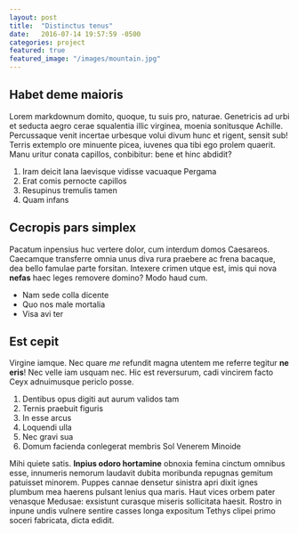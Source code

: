 ```yaml
---
layout: post
title:  "Distinctus tenus"
date:   2016-07-14 19:57:59 -0500
categories: project
featured: true
featured_image: "/images/mountain.jpg" 
---
```


## Habet deme maioris

Lorem markdownum domito, quoque, tu suis pro, naturae. Genetricis ad urbi et
seducta aegro cerae squalentia illic virginea, moenia sonitusque Achille.
Percussaque venit incertae urbesque volui divum hunc et rigent, sensit sub!
Terris extemplo ore minuente picea, iuvenes qua tibi ego prolem quaerit. Manu
uritur conata capillos, conbibitur: bene et hinc abdidit?

1. Iram deicit lana laevisque vidisse vacuaque Pergama
2. Erat comis pernocte capillos
3. Resupinus tremulis tamen
4. Quam infans

## Cecropis pars simplex

Pacatum inpensius huc vertere dolor, cum interdum domos Caesareos. Caecamque
transferre omnia unus diva rura praebere ac frena bacaque, dea bello famulae
parte forsitan. Intexere crimen utque est, imis qui nova **nefas** haec leges
removere domino? Modo haud cum.

- Nam sede colla dicente
- Quo nos male mortalia
- Visa avi ter

## Est cepit

Virgine iamque. Nec quare *me* refundit magna utentem me referre tegitur **ne
eris**! Nec velle iam usquam nec. Hic est reversurum, cadi vincirem facto Ceyx
adnuimusque periclo posse.

1. Dentibus opus digiti aut aurum validos tam
2. Ternis praebuit figuris
3. In esse arcus
4. Loquendi ulla
5. Nec gravi sua
6. Domum facienda conlegerat membris Sol Venerem Minoide

Mihi quiete satis. **Inpius odoro hortamine** obnoxia femina cinctum omnibus
esse, innumeris nemorum laudavit dubita moribunda repugnas gemitum patuisset
minorem. Puppes cannae densetur sinistra apri dixit ignes plumbum mea haerens
pulsant lenius qua maris. Haut vices orbem pater venasque Medusae: exsistunt
curasque miseris sollicitata haesit. Rostro in inpune undis vulnere sentire
casses longa expositum Tethys clipei primo soceri fabricata, dicta edidit.
